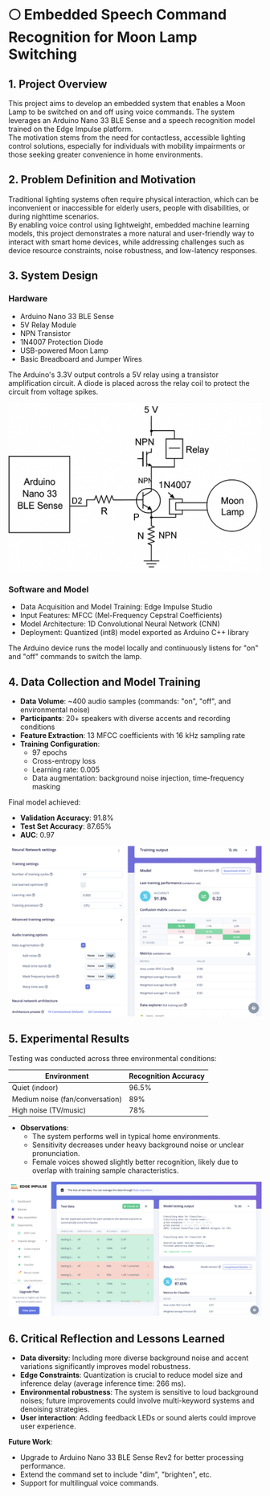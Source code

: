 # 🌕 Embedded Speech Command Recognition for Moon Lamp Switching  


## 1. Project Overview

This project aims to develop an embedded system that enables a Moon Lamp to be switched on and off using voice commands. The system leverages an Arduino Nano 33 BLE Sense and a speech recognition model trained on the Edge Impulse platform.  
The motivation stems from the need for contactless, accessible lighting control solutions, especially for individuals with mobility impairments or those seeking greater convenience in home environments.

## 2. Problem Definition and Motivation

Traditional lighting systems often require physical interaction, which can be inconvenient or inaccessible for elderly users, people with disabilities, or during nighttime scenarios.  
By enabling voice control using lightweight, embedded machine learning models, this project demonstrates a more natural and user-friendly way to interact with smart home devices, while addressing challenges such as device resource constraints, noise robustness, and low-latency responses.


## 3. System Design

### Hardware
- Arduino Nano 33 BLE Sense
- 5V Relay Module
- NPN Transistor
- 1N4007 Protection Diode
- USB-powered Moon Lamp
- Basic Breadboard and Jumper Wires

The Arduino's 3.3V output controls a 5V relay using a transistor amplification circuit. A diode is placed across the relay coil to protect the circuit from voltage spikes.

![Circuit Diagram](circuit.png)

### Software and Model
- Data Acquisition and Model Training: Edge Impulse Studio
- Input Features: MFCC (Mel-Frequency Cepstral Coefficients)
- Model Architecture: 1D Convolutional Neural Network (CNN)
- Deployment: Quantized (int8) model exported as Arduino C++ library

The Arduino device runs the model locally and continuously listens for "on" and "off" commands to switch the lamp.


## 4. Data Collection and Model Training

- **Data Volume**: ~400 audio samples (commands: "on", "off", and environmental noise)
- **Participants**: 20+ speakers with diverse accents and recording conditions
- **Feature Extraction**: 13 MFCC coefficients with 16 kHz sampling rate
- **Training Configuration**:
  - 97 epochs
  - Cross-entropy loss
  - Learning rate: 0.005
  - Data augmentation: background noise injection, time-frequency masking

Final model achieved:
- **Validation Accuracy**: 91.8%
- **Test Set Accuracy**: 87.65%
- **AUC**: 0.97

![Training Diagram](training.png)


## 5. Experimental Results

Testing was conducted across three environmental conditions:

| Environment         | Recognition Accuracy |
|----------------------|-----------------------|
| Quiet (indoor)        | 96.5%                 |
| Medium noise (fan/conversation) | 89%        |
| High noise (TV/music) | 78%                   |

- **Observations**:
  - The system performs well in typical home environments.
  - Sensitivity decreases under heavy background noise or unclear pronunciation.
  - Female voices showed slightly better recognition, likely due to overlap with training sample characteristics.

![Test Diagram](test.png)

## 6. Critical Reflection and Lessons Learned

- **Data diversity**: Including more diverse background noise and accent variations significantly improves model robustness.
- **Edge Constraints**: Quantization is crucial to reduce model size and inference delay (average inference time: 266 ms).
- **Environmental robustness**: The system is sensitive to loud background noises; future improvements could involve multi-keyword systems and denoising strategies.
- **User interaction**: Adding feedback LEDs or sound alerts could improve user experience.

**Future Work**:
- Upgrade to Arduino Nano 33 BLE Sense Rev2 for better processing performance.
- Extend the command set to include "dim", "brighten", etc.
- Support for multilingual voice commands.
